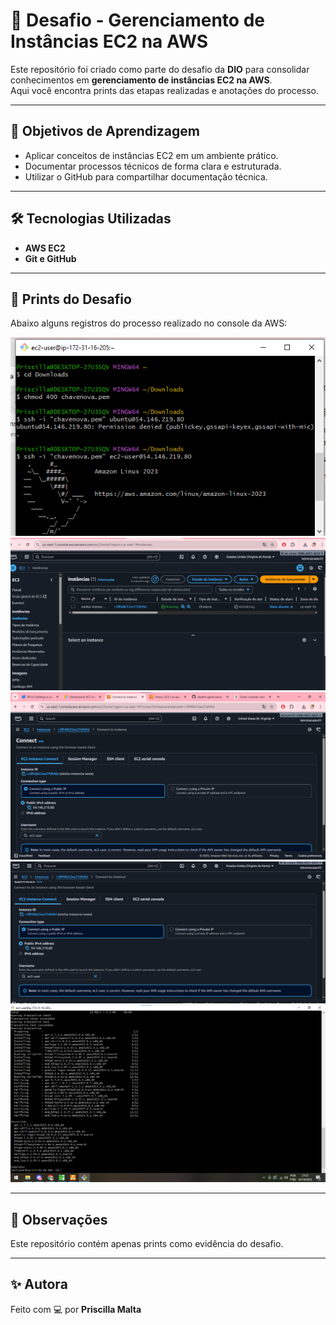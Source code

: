 # 🚀 Desafio - Gerenciamento de Instâncias EC2 na AWS

Este repositório foi criado como parte do desafio da **DIO** para consolidar conhecimentos em **gerenciamento de instâncias EC2 na AWS**.  
Aqui você encontra prints das etapas realizadas e anotações do processo.

---

## 🎯 Objetivos de Aprendizagem
- Aplicar conceitos de instâncias EC2 em um ambiente prático.  
- Documentar processos técnicos de forma clara e estruturada.  
- Utilizar o GitHub para compartilhar documentação técnica.  

---

## 🛠️ Tecnologias Utilizadas
- **AWS EC2**
- **Git e GitHub**

---

## 📸 Prints do Desafio

Abaixo alguns registros do processo realizado no console da AWS:

<!-- 👇 Troque "NOME-DO-ARQUIVO.png" pelo nome do print que você subiu -->
![Print 1](captura1.png)  
![Print 2](captura2.png)  
![Print 3](captura3.png)  
![Print 4](captura4.png)
![Print 5](captura5.png)

---

## 📌 Observações
Este repositório contém apenas prints como evidência do desafio.


---

## ✨ Autora
Feito com 💻 por **Priscilla Malta**
